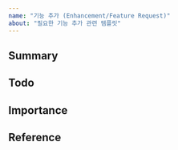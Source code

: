 ```yaml
---
name: "기능 추가 (Enhancement/Feature Request)"
about: "필요한 기능 추가 관련 템플릿"
---
```



## Summary
<!-- 발전이나 기능 추가에 대한 대략적인 설명을 해 주세요 -->

## Todo
<!-- 해당 기능을 완성하기 위해 필요한 하위 task list가 있으면 남겨주세요
     이 때, 체크박스로 작성해주시면 더 좋습니다 -->

## Importance
<!-- 요청 사항의 시급성에 대해 알려주세요 -->

## Reference
<!-- 개발에 필요한 레퍼런스 url 을 작성하세요 -->
